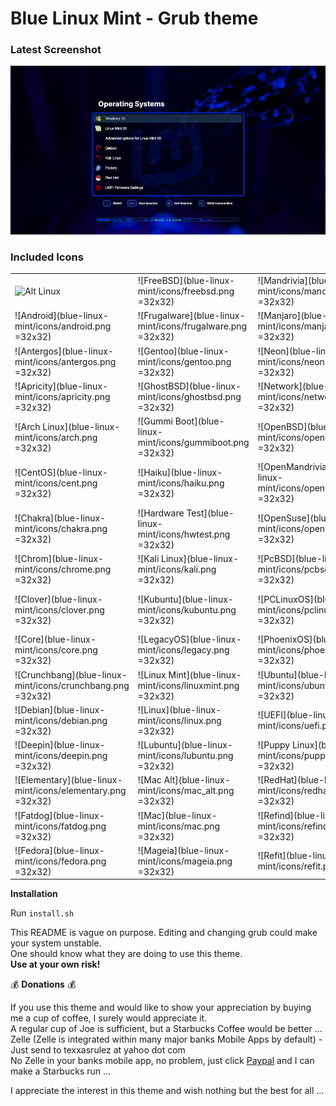 # Blue Linux Mint - Grub theme

### Latest Screenshot

![ScreenShot](screenshot.png)

### Included Icons

|												|												|													|											|
|:---											|:---											|:---												|:---										|
| ![Alt Linux](blue-linux-mint/icons/altlinux.png=32x32)	| ![FreeBSD](blue-linux-mint/icons/freebsd.png =32x32)	| ![Mandrivia](blue-linux-mint/icons/mandriva.png =32x32)	  | ![RemixOS](blue-linux-mint/icons/remixos.png =32x32) |
| ![Android](blue-linux-mint/icons/android.png =32x32)	| ![Frugalware](blue-linux-mint/icons/frugalware.png =32x32)	| ![Manjaro](blue-linux-mint/icons/manjaro.png =32x32)	  | ![Rosa](blue-linux-mint/icons/rosa.png =32x32) |
| ![Antergos](blue-linux-mint/icons/antergos.png =32x32)	| ![Gentoo](blue-linux-mint/icons/gentoo.png =32x32)	| ![Neon](blue-linux-mint/icons/neon.png =32x32)	| ![Sabayon](blue-linux-mint/icons/sabayon.png =32x32) |
| ![Apricity](blue-linux-mint/icons/apricity.png =32x32)	| ![GhostBSD](blue-linux-mint/icons/ghostbsd.png =32x32)	| ![Network](blue-linux-mint/icons/network.png =32x32)	| ![Slackware](blue-linux-mint/icons/slackware.png =32x32) |
| ![Arch Linux](blue-linux-mint/icons/arch.png =32x32)	| ![Gummi Boot](blue-linux-mint/icons/gummiboot.png =32x32)	| ![OpenBSD](blue-linux-mint/icons/openbsd.png =32x32)	| ![Steam](blue-linux-mint/icons/steam.png =32x32) |
| ![CentOS](blue-linux-mint/icons/cent.png =32x32)	| ![Haiku](blue-linux-mint/icons/haiku.png =32x32)	| ![OpenMandrivia](blue-linux-mint/icons/openmandriva.png =32x32)  | ![Submenu Icon](blue-linux-mint/icons/submenu.png =32x32) |
| ![Chakra](blue-linux-mint/icons/chakra.png =32x32)	| ![Hardware Test](blue-linux-mint/icons/hwtest.png =32x32)	| ![OpenSuse](blue-linux-mint/icons/opensuse.png =32x32)	| ![Suse](blue-linux-mint/icons/suse.png =32x32) |
| ![Chrom](blue-linux-mint/icons/chrome.png =32x32)	| ![Kali Linux](blue-linux-mint/icons/kali.png =32x32)	| ![PcBSD](blue-linux-mint/icons/pcbsd.png =32x32)	| ![Tails Linux](blue-linux-mint/icons/tails.png =32x32) |
| ![Clover](blue-linux-mint/icons/clover.png =32x32)	| ![Kubuntu](blue-linux-mint/icons/kubuntu.png =32x32)	| ![PCLinuxOS](blue-linux-mint/icons/pclinuxos.png =32x32)	| ![Ubuntu Gnome Alt](blue-linux-mint/icons/ubuntugnome_alt.png =32x32) |
| ![Core](blue-linux-mint/icons/core.png =32x32)	| ![LegacyOS](blue-linux-mint/icons/legacy.png =32x32)	| ![PhoenixOS](blue-linux-mint/icons/phoenixos.png =32x32)	| ![Ubuntu Gnome](blue-linux-mint/icons/ubuntugnome.png =32x32) |
| ![Crunchbang](blue-linux-mint/icons/crunchbang.png =32x32)	| ![Linux Mint](blue-linux-mint/icons/linuxmint.png =32x32)	| ![Ubuntu](blue-linux-mint/icons/ubuntu.png =32x32) |
| ![Debian](blue-linux-mint/icons/debian.png =32x32)	| ![Linux](blue-linux-mint/icons/linux.png =32x32)	| ![UEFI](blue-linux-mint/icons/uefi.png =32x32)	| ![Unknown](blue-linux-mint/icons/unknown.png =32x32) |
| ![Deepin](blue-linux-mint/icons/deepin.png =32x32)	| ![Lubuntu](blue-linux-mint/icons/lubuntu.png =32x32)	| ![Puppy Linux](blue-linux-mint/icons/puppy.png =32x32)	| ![Windows](blue-linux-mint/icons/windows.png =32x32) |
| ![Elementary](blue-linux-mint/icons/elementary.png =32x32)	| ![Mac Alt](blue-linux-mint/icons/mac_alt.png =32x32)	| ![RedHat](blue-linux-mint/icons/redhat.png =32x32)	| ![Xubuntu](blue-linux-mint/icons/xubuntu.png =32x32) |
| ![Fatdog](blue-linux-mint/icons/fatdog.png =32x32)	| ![Mac](blue-linux-mint/icons/mac.png =32x32)	| ![Refind](blue-linux-mint/icons/refind.png =32x32) |
| ![Fedora](blue-linux-mint/icons/fedora.png =32x32)	| ![Mageia](blue-linux-mint/icons/mageia.png =32x32)	| ![Refit](blue-linux-mint/icons/refit.png =32x32)	| ![Zorin](blue-linux-mint/icons/zorin.png =32x32) |

**Installation**  

Run `install.sh`

This README is vague on purpose. Editing and changing grub could make your system unstable.  
One should know what they are doing to use this theme.  
**Use at your own risk!**  


:moneybag: **Donations** :moneybag:

If you use this theme and would like to show your appreciation by buying me a cup of coffee, I surely would appreciate it.  
A regular cup of Joe is sufficient, but a Starbucks Coffee would be better ...  
Zelle (Zelle is integrated within many major banks Mobile Apps by default) - Just send to texxasrulez at yahoo dot com  
No Zelle in your banks mobile app, no problem, just click [Paypal](https://paypal.me/texxasrulez?locale.x=en_US) and I can make a Starbucks run ...

I appreciate the interest in this theme and wish nothing but the best for all ...  
